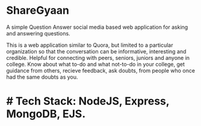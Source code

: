 # ShareGyaan

A simple Question Answer social media based web application for asking and answering questions. 

This is a web application similar to Quora, but limited to a particular organization so that the conversation can be informative, interesting and credible. Helpful for connecting with peers, seniors, juniors and anyone in college. Know about what to-do and what not-to-do in your college, get guidance from others, recieve feedback, ask doubts, from people who once had the same doubts as you.

# # Tech Stack: NodeJS, Express, MongoDB, EJS.
